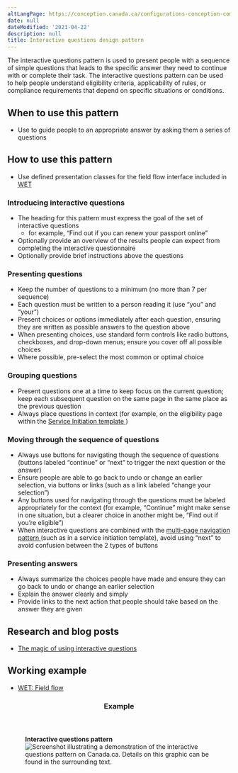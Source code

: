 ```yaml
---
altLangPage: https://conception.canada.ca/configurations-conception-communes/questions-interactives.html
date: null
dateModified: '2021-04-22'
description: null
title: Interactive questions design pattern
---
```



<div>
 
 <section>
  <p>
   The interactive questions pattern is used to present people with a sequence of simple questions that leads to the specific answer they need to continue with or complete their task. The interactive questions pattern can be used to help people understand eligibility criteria, applicability of rules, or compliance requirements that depend on specific situations or conditions.
  </p>
  <section>
   <h2>
    When to use this pattern
   </h2>
   <ul>
    <li>
     Use to guide people to an appropriate answer by asking them a series of questions
    </li>
   </ul>
  </section>
  <section>
   <h2>
    How to use this pattern
   </h2>
   <ul>
    <li>
     Use defined presentation classes for the field flow interface included in
     <abbr title="Web Experience Toolkit">
      WET
     </abbr>
    </li>
   </ul>
   <section>
    <h3>
     Introducing interactive questions
    </h3>
    <ul>
     <li>
      The heading for this pattern must express the goal of the set of interactive questions
      <ul>
       <li>
        for example, “Find out if you can renew your passport online”
       </li>
      </ul>
     </li>
     <li>
      Optionally provide an overview of the results people can expect from completing the interactive questionnaire
     </li>
     <li>
      Optionally provide brief instructions above the questions
     </li>
    </ul>
   </section>
   <section>
    <h3>
     Presenting questions
    </h3>
    <ul>
     <li>
      Keep the number of questions to a minimum (no more than 7 per sequence)
     </li>
     <li>
      Each question must be written to a person reading it (use “you” and “your”)
     </li>
     <li>
      Present choices or options immediately after each question, ensuring they are written as possible answers to the question above
     </li>
     <li>
      When presenting choices, use standard form controls like radio buttons, checkboxes, and drop-down menus; ensure you cover off all possible choices
     </li>
     <li>
      Where possible, pre-select the most common or optimal choice
     </li>
    </ul>
   </section>
   <section>
    <h3>
     Grouping questions
    </h3>
    <ul>
     <li>
      Present questions one at a time to keep focus on the current question; keep each subsequent question on the same page in the same place as the previous question
     </li>
     <li>
      Always place questions in context (for example, on the eligibility page within the
      <a href="../recommended-templates/service-initiation-pages.html">
       Service Initiation template
      </a>
      )
     </li>
    </ul>
   </section>
   <section>
    <h3>
     Moving through the sequence of questions
    </h3>
    <ul>
     <li>
      Always use buttons for navigating though the sequence of questions  (buttons labeled “continue” or “next” to trigger the next question or the answer)
     </li>
     <li>
      Ensure people are able to go back to undo or change an earlier selection, via buttons or links (such as a link labeled “change your selection”)
     </li>
     <li>
      Any buttons used for navigating through the questions must be labeled appropriately for the context (for example, “Continue” might make sense in one situation, but a clearer choice in another might be, “Find out if you’re eligible”)
     </li>
     <li>
      When interactive questions are combined with the
      <a href="./ordered-multipage.html">
       multi-page navigation pattern
      </a>
      (such as in a service initiation template), avoid using “next” to avoid confusion between the 2 types of buttons
     </li>
    </ul>
   </section>
   <section>
    <h3>
     Presenting answers
    </h3>
    <ul>
     <li>
      Always summarize the choices people have made and ensure they can go back to undo or change an earlier selection
     </li>
     <li>
      Explain the answer clearly and simply
     </li>
     <li>
      Provide links to the next action that people should take based on the answer they are given
     </li>
    </ul>
   </section>
  </section>
  <h2 id="research">
   Research and blog posts
  </h2>
  <ul>
   <li>
    <a href="https://blog.canada.ca/2021/04/08/using-interactive-questions.html">
     The magic of using interactive questions
    </a>
   </li>
  </ul>
  <section>
   <h2>
    Working example
   </h2>
   <ul>
    <li>
     <a href="http://wet-boew.github.io/themes-dist/GCWeb/demos/fieldflow/fieldflow-en.html">
      WET: Field flow
     </a>
    </li>
   </ul>
  </section>
  <header class="panel-heading">
   <h3 class="panel-title">
    Example
   </h3>
  </header>
  <div class="panel-body">
   <figure class="mrgn-bttm-sm">
    <figcaption class="text-center">
     <b>
      Interactive questions pattern
     </b>
    </figcaption>
    <img alt="Screenshot illustrating a demonstration of the interactive questions pattern on Canada.ca. Details on this graphic can be found in the surrounding text." class="img-responsive center-block" src="https://www.canada.ca/content/dam/tbs-sct/images/government-communications/canada-content-style-guide/interactive-questions-pattern-eng.jpg"/>
   </figure>
  </div>
 </section>
</div>




